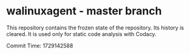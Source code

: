 # walinuxagent - master branch

This repository contains the frozen state of the repository.
Its history is cleared. It is used only for static code
analysis with Codacy.

Commit Time: 1729142588